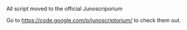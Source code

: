 All script moved to the official Junoscriporium

Go to https://code.google.com/p/junoscriptorium/ to check them out.

